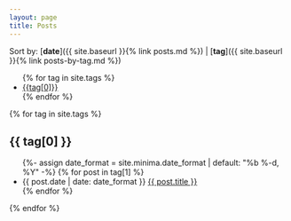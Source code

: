 ```yaml
---
layout: page
title: Posts
---
```


Sort by: [**date**]({{ site.baseurl }}{% link posts.md %}) \| [**tag**]({{ site.baseurl }}{% link posts-by-tag.md %})

<ul class="tag-list">
{% for tag in site.tags %}
<li> <a href="#{{tag[0]}}">{{tag[0]}}</a> </li>
{% endfor %}
</ul>

{% for tag in site.tags %}
## {{ tag[0] }}
  <ul class="post-list">
    {%- assign date_format = site.minima.date_format | default: "%b %-d, %Y" -%}
    {% for post in tag[1] %}
      <li>
        <span class="post-meta">{{ post.date | date: date_format }}</span>
        <a class="post-link" href="{{ post.url }}">{{ post.title }}</a>
      </li>
    {% endfor %}
  </ul>
{% endfor %}